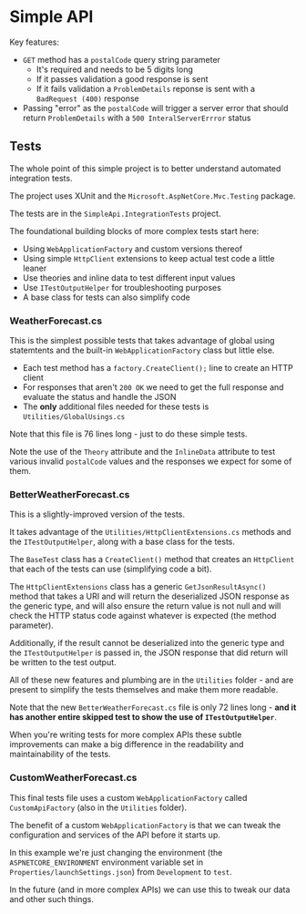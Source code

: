 # Simple API

Key features:

- `GET` method has a `postalCode` query string parameter
  - It's required and needs to be 5 digits long
  - If it passes validation a good response is sent
  - If it fails validation a `ProblemDetails` reponse is sent with a `BadRequest (400)` response
- Passing "error" as the `postalCode` will trigger a server error that should return `ProblemDetails` with a `500 InteralServerErrror` status

## Tests

The whole point of this simple project is to
better understand automated integration tests.

The project uses XUnit and the `Microsoft.AspNetCore.Mvc.Testing` package.

The tests are in the `SimpleApi.IntegrationTests` project.

The foundational building blocks of more complex
tests start here:

- Using `WebApplicationFactory` and custom versions thereof
- Using simple `HttpClient` extensions to keep actual test code a little leaner
- Use theories and inline data to test different input values 
- Use `ITestOutputHelper` for troubleshooting purposes
- A base class for tests can also simplify code

### WeatherForecast.cs

This is the simplest possible tests that takes
advantage of global using statemtents and the
built-in `WebApplicationFactory` class but little else.

- Each test method has a `factory.CreateClient();` line to create an HTTP client
- For responses that aren't `200 OK` we need to get the full response and evaluate the status and handle the JSON
- The **only** additional files needed for these tests is `Utilities/GlobalUsings.cs`

Note that this file is 76 lines long - just to
do these simple tests.

Note the use of the `Theory` attribute and the `InlineData` 
attribute to test various invalid `postalCode` values 
and the responses we expect for some of them.

### BetterWeatherForecast.cs

This is a slightly-improved version of the tests.

It takes advantage of the `Utilities/HttpClientExtensions.cs` methods
and the `ITestOutputHelper`, along with a base class for the tests.

The `BaseTest` class has a `CreateClient()` method 
that creates an `HttpClient` that each of the tests 
can use (simplifying code a bit).

The `HttpClientExtensions` class has a generic `GetJsonResultAsync()` 
method that takes a URI and will return the deserialized
JSON response as the generic type, and will also
ensure the return value is not null and will check the
HTTP status code against whatever is expected (the method
parameter).

Additionally, if the result cannot be deserialized
into the generic type and the `ITestOutputHelper`
is passed in, the JSON response that did return will 
be written to the test output.

All of these new features and plumbing are in the
`Utilities` folder - and are present to simplify
the tests themselves and make them more readable.

Note that the new `BetterWeatherForecast.cs` file is only 
72 lines long - **and it has another entire skipped
test to show the use of `ITestOutputHelper`**.

When you're writing tests for more complex APIs
these subtle improvements can make a big difference
in the readability and maintainability of the tests.

### CustomWeatherForecast.cs

This final tests file uses a custom `WebApplicationFactory`
called `CustomApiFactory` (also in the `Utilities` folder).

The benefit of a custom `WebApplicationFactory` is 
that we can tweak the configuration and services
of the API before it starts up.

In this example we're just changing the environment
(the `ASPNETCORE_ENVIRONMENT` environment variable set in `Properties/launchSettings.json`)
from `Development` to `test`.

In the future (and in more complex APIs) we can
use this to tweak our data and other such things.
 